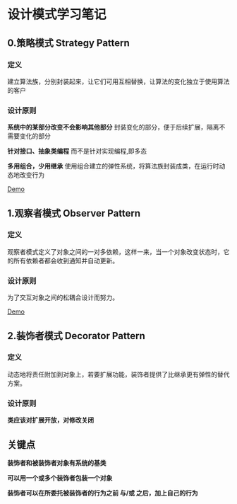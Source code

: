 # 设计模式学习笔记 

## 0.策略模式 Strategy Pattern

### 定义

建立算法族，分别封装起来，让它们可用互相替换，让算法的变化独立于使用算法的客户

### 设计原则

**系统中的某部分改变不会影响其他部分** 封装变化的部分，便于后续扩展，隔离不需要变化的部分

**针对接口、抽象类编程** 而不是针对实现编程,即多态

**多用组合，少用继承** 使用组合建立的弹性系统，将算法族封装成类，在运行时动态地改变行为

[Demo](https://github.com/ryuuc/CSharp-Design-Patterns/tree/master/CSharpDesignPatterns/StrategyPattern)

## 1.观察者模式 Observer Pattern

### 定义

观察者模式定义了对象之间的一对多依赖，这样一来，当一个对象改变状态时，它的所有依赖者都会收到通知并自动更新。

### 设计原则

为了交互对象之间的松耦合设计而努力。

[Demo](https://github.com/ryuuc/CSharp-Design-Patterns/tree/master/CSharpDesignPatterns/ObserverPattern)

## 2.装饰者模式 Decorator Pattern

### 定义

动态地将责任附加到对象上，若要扩展功能，装饰者提供了比继承更有弹性的替代方案。

### 设计原则

**类应该对扩展开放，对修改关闭**

## 关键点

**装饰者和被装饰者对象有系统的基类**

**可以用一个或多个装饰者包装一个对象**

**装饰者可以在所委托被装饰者的行为之前 与/或 之后，加上自己的行为**


